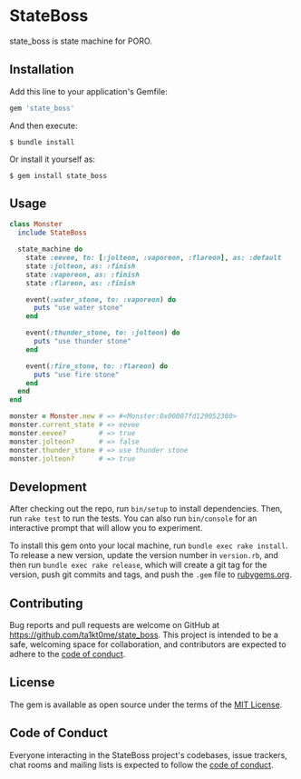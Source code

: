 # StateBoss

state_boss is state machine for PORO.

## Installation

Add this line to your application's Gemfile:

```ruby
gem 'state_boss'
```

And then execute:

    $ bundle install

Or install it yourself as:

    $ gem install state_boss

## Usage

```ruby
class Monster
  include StateBoss

  state_machine do
    state :eevee, to: [:jolteon, :vaporeon, :flareon], as: :default
    state :jolteon, as: :finish
    state :vaporeon, as: :finish
    state :flareon, as: :finish

    event(:water_stone, to: :vaporeon) do
      puts "use water stone"
    end

    event(:thunder_stone, to: :jolteon) do
      puts "use thunder stone"
    end

    event(:fire_stone, to: :flareon) do
      puts "use fire stone"
    end
  end
end

monster = Monster.new # => #<Monster:0x00007fd129052380>
monster.current_state # => eevee
monster.eevee?        # => true
monster.jolteon?      # => false
monster.thunder_stone # => use thunder stone
monster.jolteon?      # => true
```

## Development

After checking out the repo, run `bin/setup` to install dependencies. Then, run `rake test` to run the tests. You can also run `bin/console` for an interactive prompt that will allow you to experiment.

To install this gem onto your local machine, run `bundle exec rake install`. To release a new version, update the version number in `version.rb`, and then run `bundle exec rake release`, which will create a git tag for the version, push git commits and tags, and push the `.gem` file to [rubygems.org](https://rubygems.org).

## Contributing

Bug reports and pull requests are welcome on GitHub at https://github.com/ta1kt0me/state_boss. This project is intended to be a safe, welcoming space for collaboration, and contributors are expected to adhere to the [code of conduct](https://github.com/ta1kt0me/state_boss/blob/master/CODE_OF_CONDUCT.md).


## License

The gem is available as open source under the terms of the [MIT License](https://opensource.org/licenses/MIT).

## Code of Conduct

Everyone interacting in the StateBoss project's codebases, issue trackers, chat rooms and mailing lists is expected to follow the [code of conduct](https://github.com/ta1kt0me/state_boss/blob/master/CODE_OF_CONDUCT.md).
